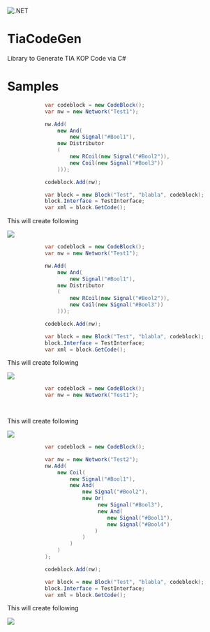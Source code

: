 ![.NET](https://github.com/dotnetprojects/TiaCodeGen/workflows/.NET/badge.svg)

# TiaCodeGen
Library to Generate TIA KOP Code via C#

# Samples

```csharp
            var codeblock = new CodeBlock();
            var nw = new Network("Test1");

            nw.Add(
                new And(
                    new Signal("#Bool1"),
                new Distributor
                (
                    new RCoil(new Signal("#Bool2")),
                    new Coil(new Signal("#Bool3"))
                )));

            codeblock.Add(nw);

            var block = new Block("Test", "blabla", codeblock);
            block.Interface = TestInterface;
            var xml = block.GetCode();
```

This will create following

![](sample1.png)

```csharp
            var codeblock = new CodeBlock();
            var nw = new Network("Test1");

            nw.Add(
                new And(
                    new Signal("#Bool1"),
                new Distributor
                (
                    new RCoil(new Signal("#Bool2")),
                    new Coil(new Signal("#Bool3"))
                )));

            codeblock.Add(nw);

            var block = new Block("Test", "blabla", codeblock);
            block.Interface = TestInterface;
            var xml = block.GetCode();
```

This will create following

![](sampleXXX.png)


```csharp
            var codeblock = new CodeBlock();
            var nw = new Network("Test1");

            
```

This will create following

![](sample2.png)

```csharp
            var codeblock = new CodeBlock();

            var nw = new Network("Test2");
            nw.Add(
                new Coil(
                    new Signal("#Bool1"),
                    new And(
                        new Signal("#Bool2"),
                        new Or(
                             new Signal("#Bool3"),
                             new And(
                                new Signal("#Bool1"),
                                new Signal("#Bool4")
                            )
                        )
                    )
                )
            );

            codeblock.Add(nw);

            var block = new Block("Test", "blabla", codeblock);
            block.Interface = TestInterface;
            var xml = block.GetCode();
```

This will create following

![](sample3.png)
